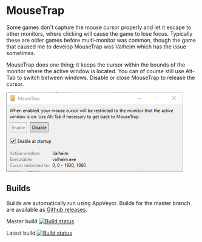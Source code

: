 # MouseTrap

Some games don't capture the mouse cursor properly and let it escape to other monitors, where clicking will cause the game to lose focus. Typically these are older games before multi-monitor was common, though the game that caused me to develop MouseTrap was Valheim which has the issue sometimes.

MouseTrap does one thing; it keeps the cursor within the bounds of the monitor where the active window is located. You can of course still use Alt-Tab to switch between windows. Disable or close MouseTrap to release the cursor.

![Screenshot](Screenshot.png)

## Builds
Builds are automatically run using AppVeyor. Builds for the master branch are available as [Github releases](https://github.com/MvRens/MouseTrap/releases).

Master build
[![Build status](https://ci.appveyor.com/api/projects/status/fpcmve1686qb04li/branch/master?svg=true)](https://ci.appveyor.com/project/MvRens/mousetrap/branch/master)

Latest build
[![Build status](https://ci.appveyor.com/api/projects/status/fpcmve1686qb04li?svg=true)](https://ci.appveyor.com/project/MvRens/mousetrap)